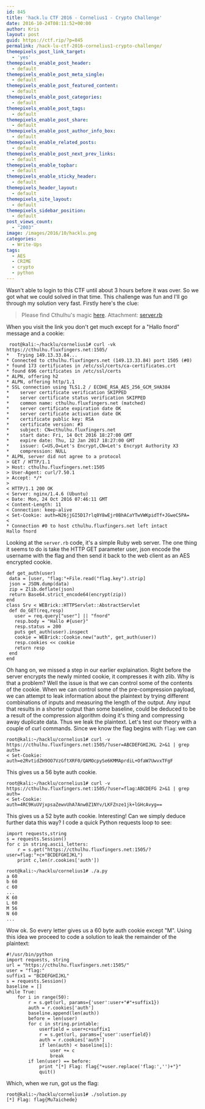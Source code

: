 ```yaml
---
id: 845
title: 'hack.lu CTF 2016 - Cornelius1 - Crypto Challenge'
date: 2016-10-24T08:11:52+00:00
author: Kris
layout: post
guid: https://ctf.rip/?p=845
permalink: /hack-lu-ctf-2016-cornelius1-crypto-challenge/
themepixels_post_link_target:
  - 'yes'
themepixels_enable_post_header:
  - default
themepixels_enable_post_meta_single:
  - default
themepixels_enable_post_featured_content:
  - default
themepixels_enable_post_categories:
  - default
themepixels_enable_post_tags:
  - default
themepixels_enable_post_share:
  - default
themepixels_enable_post_author_info_box:
  - default
themepixels_enable_related_posts:
  - default
themepixels_enable_post_next_prev_links:
  - default
themepixels_enable_topbar:
  - default
themepixels_enable_sticky_header:
  - default
themepixels_header_layout:
  - default
themepixels_site_layout:
  - default
themepixels_sidebar_position:
  - default
post_views_count:
  - "2003"
image: /images/2016/10/hacklu.png
categories:
  - Write-Ups
tags:
  - AES
  - CRIME
  - crypto
  - python
---
```

Wasn't able to login to this CTF until about 3 hours before it was over. So we got what we could solved in that time. This challenge was fun and I'll go through my solution very fast. Firstly here's the clue:

> Please find Cthulhu's magic [here](https://cthulhu.fluxfingers.net:1505/).
> Attachment: <a href="https://github.com/sourcekris/ctf-solutions/blob/master/crypto/hacklu16-cornelius1/server.rb" target="_blank">server.rb</a>

When you visit the link you don't get much except for a "Hallo fnord" message and a cookie: 
```
 root@kali:~/hacklu/cornelius1# curl -vk https://cthulhu.fluxfingers.net:1505/
*   Trying 149.13.33.84...
* Connected to cthulhu.fluxfingers.net (149.13.33.84) port 1505 (#0)
* found 173 certificates in /etc/ssl/certs/ca-certificates.crt
* found 696 certificates in /etc/ssl/certs
* ALPN, offering h2
* ALPN, offering http/1.1
* SSL connection using TLS1.2 / ECDHE_RSA_AES_256_GCM_SHA384
*    server certificate verification SKIPPED
*    server certificate status verification SKIPPED
*    common name: cthulhu.fluxfingers.net (matched)
*    server certificate expiration date OK
*    server certificate activation date OK
*    certificate public key: RSA
*    certificate version: #3
*    subject: CN=cthulhu.fluxfingers.net
*    start date: Fri, 14 Oct 2016 18:27:00 GMT
*    expire date: Thu, 12 Jan 2017 18:27:00 GMT
*    issuer: C=US,O=Let's Encrypt,CN=Let's Encrypt Authority X3
*    compression: NULL
* ALPN, server did not agree to a protocol
> GET / HTTP/1.1
> Host: cthulhu.fluxfingers.net:1505
> User-Agent: curl/7.50.1
> Accept: */*
> 
< HTTP/1.1 200 OK 
< Server: nginx/1.4.6 (Ubuntu)
< Date: Mon, 24 Oct 2016 07:46:11 GMT
< Content-Length: 11
< Connection: keep-alive
< Set-Cookie: auth=N26jjGI5D17rlq0Y8wEjr0BhACaYTwVWKpidTf+JGweC5PA=
< 
* Connection #0 to host cthulhu.fluxfingers.net left intact
Hallo fnord
```
 Looking at the `server.rb` code, it's a simple Ruby web server. The one thing it seems to do is take the HTTP GET parameter user, json encode the username with the flag and then send it back to the web client as an AES encrypted cookie. 

 ```
def get_auth(user)
  data = [user, "flag:"+File.read("flag.key").strip]
  json = JSON.dump(data)
  zip = Zlib.deflate(json)
  return Base64.strict_encode64(encrypt(zip))
end
class Srv < WEBrick::HTTPServlet::AbstractServlet
  def do_GET(req,resp)
    user = req.query["user"] || "fnord"
    resp.body = "Hallo #{user}"
    resp.status = 200
    puts get_auth(user).inspect
    cookie = WEBrick::Cookie.new("auth", get_auth(user))
    resp.cookies << cookie
    return resp
  end
end
 ```

Oh hang on, we missed a step in our earlier explaination. Right before the server encrypts the newly minted cookie, it compresses it with zlib. Why is that a problem? Well the issue is that we can control some of the contents of the cookie. When we can control some of the pre-compression payload, we can attempt to leak information about the plaintext by trying different combinations of inputs and measuring the length of the output. Any input that results in a shorter output than some baseline, could be deduced to be a result of the compression algorithm doing it's thing and compressing away duplicate data. Thus we leak the plaintext. Let's test our theory with a couple of curl commands. Since we know the flag begins with `flag`: we can 
```
root@kali:~/hacklu/cornelius1# curl -v https://cthulhu.fluxfingers.net:1505/?user=ABCDEFGHIJKL 2>&1 | grep auth=
< Set-Cookie: auth=e2RvtidZH9OO7VzGftXRF0/QAMOcpySe6KMMAprdiL+OfaW7UwvxTFgF
```
 This gives us a 56 byte auth cookie. 
```
root@kali:~/hacklu/cornelius1# curl -v https://cthulhu.fluxfingers.net:1505/?user=flag:ABCDEFG 2>&1 | grep auth=
< Set-Cookie: auth=4RC9KuUVjxpsaZewvUhA7Anw0Z1NYv/LKFZnze1jk+lGHcAvyg==
```
 This gives us a 52 byte auth cookie. Interesting! Can we simply deduce further data this way? I code a quick Python requests loop to see: 
```
import requests,string
s = requests.Session()
for c in string.ascii_letters:
    r = s.get("https://cthulhu.fluxfingers.net:1505/?user=flag:"+c+"BCDEFGHIJKL")
    print c,len(r.cookies['auth'])
```
```
root@kali:~/hacklu/cornelius1# ./a.py 
a 60
b 60
c 60
...
K 60
L 60
M 56
N 60
...
```
Wow ok. So every letter gives us a 60 byte auth cookie except "M". Using this idea we proceed to code a solution to leak the remainder of the plaintext: 

```
#!/usr/bin/python
import requests, string
url = "https://cthulhu.fluxfingers.net:1505/"
user = "flag:"
suffix1 = "BCDEFGHIJKL"
s = requests.Session()
baseline = []
while True:
    for i in range(50):
        r = s.get(url, params={'user':user+"#"+suffix1})
        auth = r.cookies['auth']
        baseline.append(len(auth))
        before = len(user)
        for c in string.printable:
            userfield = user+c+suffix1
            r = s.get(url, params={'user':userfield})
            auth = r.cookies['auth']
            if len(auth) < baseline[i]:
                user += c
                break
        if len(user) == before:
            print "[*] Flag: flag{"+user.replace('flag:','')+"}"
            quit()
```
 Which, when we run, got us the flag: 

```
root@kali:~/hacklu/cornelius1# ./solution.py 
[*] Flag: flag{Mu7aichede} 
```